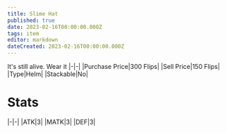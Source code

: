 ```yaml
---
title: Slime Hat
published: true
date: 2023-02-16T00:00:00.000Z
tags: item
editor: markdown
dateCreated: 2023-02-16T00:00:00.000Z
---
```


It's still alive. Wear it
|-|-|
|Purchase Price|300 Flips|
|Sell Price|150 Flips|
|Type|Helm|
|Stackable|No|

# Stats
|-|-|
|ATK|3|
|MATK|3|
|DEF|3|
